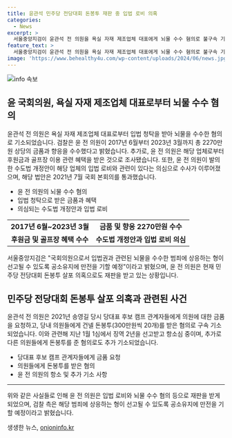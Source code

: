 ```yaml
---
title: 윤관석 민주당 전당대회 돈봉투 재판 중 입법 로비 의혹
categories:
  - News
excerpt: >
  서울중앙지검이 윤관석 전 의원을 욕실 자재 제조업체 대표에게 뇌물 수수 혐의로 불구속 기소했다. 윤 전 의원은 대가로 골프장 접대 등 2270만원 상당의 금품과 후원금을 수수했다는 것으로 조사됐다. 뿐만 아니라, 입법 로비를 통해 송씨와의 관련법 개정안을 발의한 것으로도 전해졌다. 검찰은 해당 혐의에 대해 심각한 형을 선고할 예정이라고 밝혔으며, 윤 전 의원은 더불어민주당 전당대회 돈봉투 살포 의혹으로도 재판을 받고 있는 상황이다.
feature_text: >
  서울중앙지검이 윤관석 전 의원을 욕실 자재 제조업체 대표에게 뇌물 수수 혐의로 불구속 기소했다. 윤 전 의원은 대가로 골프장 접대 등 2270만원 상당의 금품과 후원금을 수수했다는 것으로 조사됐다. 뿐만 아니라, 입법 로비를 통해 송씨와의 관련법 개정안을 발의한 것으로도 전해졌다. 검찰은 해당 혐의에 대해 심각한 형을 선고할 예정이라고 밝혔으며, 윤 전 의원은 더불어민주당 전당대회 돈봉투 살포 의혹으로도 재판을 받고 있는 상황이다.
image: 'https://www.behealthy4u.com/wp-content/uploads/2024/06/news.jpg'
---
```


<p><img src="https://www.behealthy4u.com/wp-content/uploads/2024/06/news.jpg" alt="info 속보" /></p>

<h2 data-ke-size="size26">윤 국회의원, 욕실 자재 제조업체 대표로부터 뇌물 수수 혐의</h2>

<p data-ke-size="size16">윤관석 전 의원은 욕실 자재 제조업체 대표로부터 입법 청탁을 받아 뇌물을 수수한 혐의로 기소되었습니다. 검찰은 윤 전 의원이 2017년 6월부터 2023년 3월까지 총 2270만원 상당의 금품과 향응을 수수했다고 밝혔습니다. 추가로, 윤 전 의원은 해당 업체로부터 후원금과 골프장 이용 관련 혜택을 받은 것으로 조사됐습니다. 또한, 윤 전 의원이 발의한 수도법 개정안이 해당 업체의 입법 로비와 관련이 있다는 의심으로 수사가 이루어졌으며, 해당 법안은 2021년 7월 국회 본회의를 통과했습니다.</p>

<ul>
  <li>윤 전 의원의 뇌물 수수 혐의</li>
  <li>입법 청탁으로 받은 금품과 혜택</li>
  <li>의심되는 수도법 개정안과 입법 로비</li>
</ul>

<table>
  <tr>
    <td style="text-align: center;"><b>2017년 6월~2023년 3월</b></td>
    <td style="text-align: center;"><b>금품 및 향응 2270만원 수수</b></td>
  </tr>
  <tr>
    <td style="text-align: center;"><b>후원금 및 골프장 혜택 수수</b></td>
    <td style="text-align: center;"><b>수도법 개정안과 입법 로비 의심</b></td>
  </tr>
</table>

<p data-ke-size="size16">서울중앙지검은 "국회의원으로서 입법권과 관련된 뇌물을 수수한 범죄에 상응하는 형이 선고될 수 있도록 공소유지에 만전을 기할 예정"이라고 밝혔으며, 윤 전 의원은 현재 민주당 전당대회 돈봉투 살포 의혹으로도 재판을 받고 있는 상황입니다.</p>

<h2 data-ke-size="size26">민주당 전당대회 돈봉투 살포 의혹과 관련된 사건</h2>

<p data-ke-size="size16">윤관석 전 의원은 2021년 송영길 당시 당대표 후보 캠프 관계자들에게 의원에 대한 금품을 요청하고, 당내 의원들에게 건넬 돈봉투(300만원씩 20개)를 받은 혐의로 구속 기소되었습니다. 이와 관련해 지난 1월 1심에서 징역 2년을 선고받고 항소심 중이며, 추가로 다른 의원들에게 돈봉투를 준 혐의로도 추가 기소되었습니다.</p>

<ul>
  <li>당대표 후보 캠프 관계자들에게 금품 요청</li>
  <li>의원들에게 돈봉투를 받은 혐의</li>
  <li>윤 전 의원의 항소 및 추가 기소 사항</li>
</ul>

<hr>

<p data-ke-size="size16">위와 같은 사실들로 인해 윤 전 의원은 입법 로비와 뇌물 수수 혐의 등으로 재판을 받게 되었으며, 검찰 측은 해당 범죄에 상응하는 형이 선고될 수 있도록 공소유지에 만전을 기할 예정이라고 밝혔습니다.</p>
생생한 뉴스, <a href="https://onioninfo.kr" rel="dofollow">onioninfo.kr</a>


